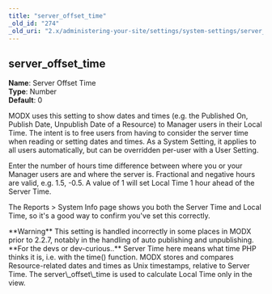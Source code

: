 ```yaml
---
title: "server_offset_time"
_old_id: "274"
_old_uri: "2.x/administering-your-site/settings/system-settings/server_offset_time"
---
```


server\_offset\_time
--------------------

**Name**: Server Offset Time   
**Type**: Number   
**Default**: 0

MODX uses this setting to show dates and times (e.g. the Published On, Publish Date, Unpublish Date of a Resource) to Manager users in their Local Time. The intent is to free users from having to consider the server time when reading or setting dates and times. As a System Setting, it applies to all users automatically, but can be overridden per-user with a User Setting.

Enter the number of hours time difference between where you or your Manager users are and where the server is. Fractional and negative hours are valid, e.g. 1.5, -0.5. A value of 1 will set Local Time 1 hour ahead of the Server Time.

The Reports > System Info page shows you both the Server Time and Local Time, so it's a good way to confirm you've set this correctly.

<div class="warning">**Warning**  
This setting is handled incorrectly in some places in MODX prior to 2.2.7, notably in the handling of auto publishing and unpublishing.</div><div class="info">**For the devs or dev-curious..**  
Server Time here means what time PHP thinks it is, i.e. with the time() function. MODX stores and compares Resource-related dates and times as Unix timestamps, relative to Server Time. The server\_offset\_time is used to calculate Local Time only in the view.</div>